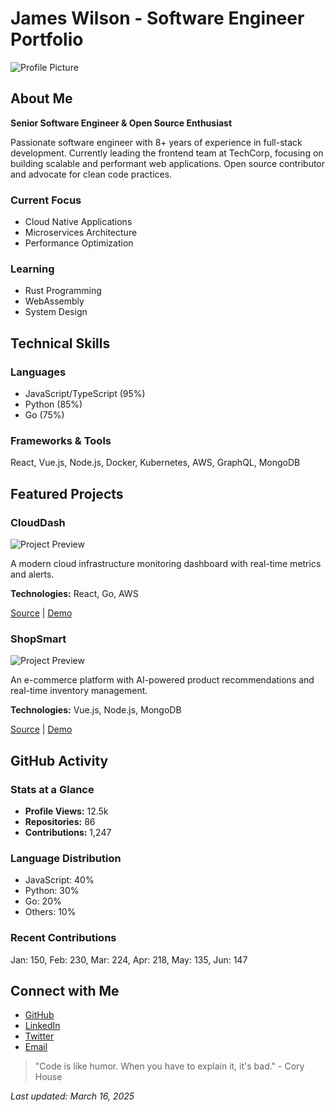 
# James Wilson - Software Engineer Portfolio

![Profile Picture](https://public.readdy.ai/ai/img_res/718859d308d98dd708db25a08f0acc72.jpg)

## About Me
**Senior Software Engineer & Open Source Enthusiast**

Passionate software engineer with 8+ years of experience in full-stack development. Currently leading the frontend team at TechCorp, focusing on building scalable and performant web applications. Open source contributor and advocate for clean code practices.

### Current Focus
- Cloud Native Applications
- Microservices Architecture
- Performance Optimization

### Learning
- Rust Programming
- WebAssembly
- System Design

## Technical Skills

### Languages
- JavaScript/TypeScript (95%)
- Python (85%)
- Go (75%)

### Frameworks & Tools
React, Vue.js, Node.js, Docker, Kubernetes, AWS, GraphQL, MongoDB

## Featured Projects

### CloudDash
![Project Preview](https://public.readdy.ai/ai/img_res/1c3860606e2f458b60c94ed210d05d0a.jpg)

A modern cloud infrastructure monitoring dashboard with real-time metrics and alerts.

**Technologies:** React, Go, AWS

[Source](https://github.com) | [Demo](https://demo-link)

### ShopSmart
![Project Preview](https://public.readdy.ai/ai/img_res/8db9f7907d2622ae23d3ebdc5a1c2e20.jpg)

An e-commerce platform with AI-powered product recommendations and real-time inventory management.

**Technologies:** Vue.js, Node.js, MongoDB

[Source](https://github.com) | [Demo](https://demo-link)

## GitHub Activity

### Stats at a Glance
- **Profile Views:** 12.5k
- **Repositories:** 86
- **Contributions:** 1,247

### Language Distribution
- JavaScript: 40%
- Python: 30%
- Go: 20%
- Others: 10%

### Recent Contributions
Jan: 150, Feb: 230, Mar: 224, Apr: 218, May: 135, Jun: 147

## Connect with Me
- [GitHub](https://github.com)
- [LinkedIn](https://linkedin.com)
- [Twitter](https://twitter.com)
- [Email](mailto:email@example.com)

> "Code is like humor. When you have to explain it, it's bad." - Cory House

*Last updated: March 16, 2025*
